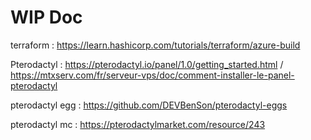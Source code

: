 # WIP Doc

terraform : https://learn.hashicorp.com/tutorials/terraform/azure-build

Pterodactyl : https://pterodactyl.io/panel/1.0/getting_started.html / https://mtxserv.com/fr/serveur-vps/doc/comment-installer-le-panel-pterodactyl

pterodactyl egg : https://github.com/DEVBenSon/pterodactyl-eggs

pterodactyl mc : https://pterodactylmarket.com/resource/243

